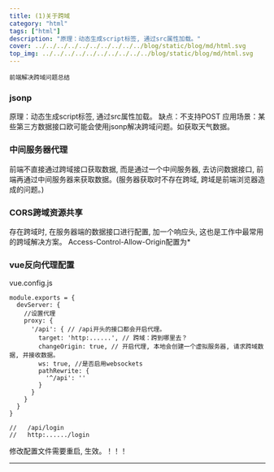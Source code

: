 ```yaml
---
title: (1)关于跨域
category: "html"
tags: ["html"]
description: "原理：动态生成script标签, 通过src属性加载。"
cover: ../../../../../../../../../../blog/static/blog/md/html.svg
top_img: ../../../../../../../../../../blog/static/blog/md/html.svg
---
```


`前端解决跨域问题总结`

### jsonp

原理：动态生成script标签, 通过src属性加载。
缺点：不支持POST
应用场景：某些第三方数据接口欧可能会使用jsonp解决跨域问题。如获取天气数据。

### 中间服务器代理

前端不直接通过跨域接口获取数据, 而是通过一个中间服务器, 去访问数据接口, 前端再通过中间服务器来获取数据。(服务器获取时不存在跨域, 跨域是前端浏览器造成的问题。)

### CORS跨域资源共享

存在跨域时, 在服务器端的数据接口进行配置, 加一个响应头, 这也是工作中最常用的跨域解决方案。
Access-Control-Allow-Origin配置为*

### vue反向代理配置

vue.config.js

    module.exports = {
      devServer: {
        //设置代理
        proxy: {
          '/api': { // /api开头的接口都会开启代理。
            target: 'http:......', // 跨域：跨到哪里去？
            changeOrigin: true, // 开启代理, 本地会创建一个虚拟服务器, 请求跨域数据, 并接收数据。
            ws: true, //是否启用websockets
            pathRewrite: {
              '^/api': ''
            }
          }
        }
      }
    }
    
    //   /api/login
    //   http:....../login

修改配置文件需要重启, 生效。！！！

***
